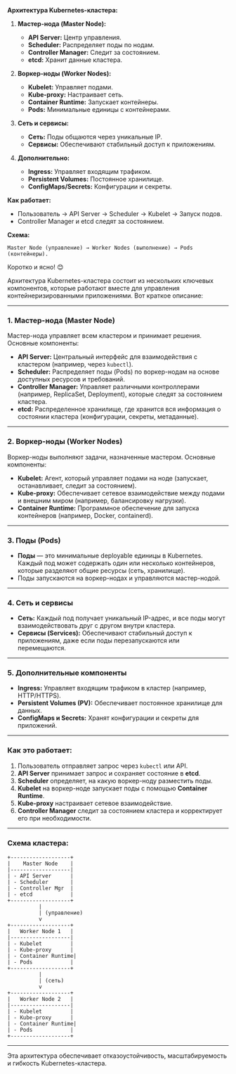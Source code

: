 
**Архитектура Kubernetes-кластера:**

1. **Мастер-нода (Master Node):**
   - **API Server:** Центр управления.
   - **Scheduler:** Распределяет поды по нодам.
   - **Controller Manager:** Следит за состоянием.
   - **etcd:** Хранит данные кластера.

2. **Воркер-ноды (Worker Nodes):**
   - **Kubelet:** Управляет подами.
   - **Kube-proxy:** Настраивает сеть.
   - **Container Runtime:** Запускает контейнеры.
   - **Pods:** Минимальные единицы с контейнерами.

3. **Сеть и сервисы:**
   - **Сеть:** Поды общаются через уникальные IP.
   - **Сервисы:** Обеспечивают стабильный доступ к приложениям.

4. **Дополнительно:**
   - **Ingress:** Управляет входящим трафиком.
   - **Persistent Volumes:** Постоянное хранилище.
   - **ConfigMaps/Secrets:** Конфигурации и секреты.

**Как работает:**
- Пользователь → API Server → Scheduler → Kubelet → Запуск подов.
- Controller Manager и etcd следят за состоянием.

**Схема:**
```
Master Node (управление) → Worker Nodes (выполнение) → Pods (контейнеры).
``` 

Коротко и ясно! 😊

Архитектура Kubernetes-кластера состоит из нескольких ключевых компонентов, которые работают вместе для управления контейнеризированными приложениями. Вот краткое описание:

---

### **1. Мастер-нода (Master Node)**
Мастер-нода управляет всем кластером и принимает решения. Основные компоненты:

- **API Server:** Центральный интерфейс для взаимодействия с кластером (например, через `kubectl`).
- **Scheduler:** Распределяет поды (Pods) по воркер-нодам на основе доступных ресурсов и требований.
- **Controller Manager:** Управляет различными контроллерами (например, ReplicaSet, Deployment), которые следят за состоянием кластера.
- **etcd:** Распределенное хранилище, где хранится вся информация о состоянии кластера (конфигурации, секреты, метаданные).

---

### **2. Воркер-ноды (Worker Nodes)**
Воркер-ноды выполняют задачи, назначенные мастером. Основные компоненты:

- **Kubelet:** Агент, который управляет подами на ноде (запускает, останавливает, следит за состоянием).
- **Kube-proxy:** Обеспечивает сетевое взаимодействие между подами и внешним миром (например, балансировку нагрузки).
- **Container Runtime:** Программное обеспечение для запуска контейнеров (например, Docker, containerd).

---

### **3. Поды (Pods)**
- **Поды** — это минимальные deployable единицы в Kubernetes. Каждый под может содержать один или несколько контейнеров, которые разделяют общие ресурсы (сеть, хранилище).
- Поды запускаются на воркер-нодах и управляются мастер-нодой.

---

### **4. Сеть и сервисы**
- **Сеть:** Каждый под получает уникальный IP-адрес, и все поды могут взаимодействовать друг с другом внутри кластера.
- **Сервисы (Services):** Обеспечивают стабильный доступ к приложениям, даже если поды перезапускаются или перемещаются.

---

### **5. Дополнительные компоненты**
- **Ingress:** Управляет входящим трафиком в кластер (например, HTTP/HTTPS).
- **Persistent Volumes (PV):** Обеспечивает постоянное хранилище для данных.
- **ConfigMaps и Secrets:** Хранят конфигурации и секреты для приложений.

---

### **Как это работает:**
1. Пользователь отправляет запрос через `kubectl` или API.
2. **API Server** принимает запрос и сохраняет состояние в **etcd**.
3. **Scheduler** определяет, на какую воркер-ноду разместить поды.
4. **Kubelet** на воркер-ноде запускает поды с помощью **Container Runtime**.
5. **Kube-proxy** настраивает сетевое взаимодействие.
6. **Controller Manager** следит за состоянием кластера и корректирует его при необходимости.

---

### **Схема кластера:**
```
+-------------------+
|    Master Node    |
|-------------------|
| - API Server      |
| - Scheduler       |
| - Controller Mgr  |
| - etcd            |
+-------------------+
          |
          | (управление)
          v
+-------------------+
|   Worker Node 1   |
|-------------------|
| - Kubelet         |
| - Kube-proxy      |
| - Container Runtime|
| - Pods            |
+-------------------+
          |
          | (сеть)
          v
+-------------------+
|   Worker Node 2   |
|-------------------|
| - Kubelet         |
| - Kube-proxy      |
| - Container Runtime|
| - Pods            |
+-------------------+
```

---

Эта архитектура обеспечивает отказоустойчивость, масштабируемость и гибкость Kubernetes-кластера.